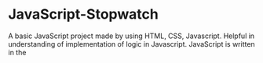 # JavaScript-Stopwatch
A basic JavaScript project made by using HTML, CSS, Javascript.
Helpful in understanding of implementation of logic in Javascript.
JavaScript is written in the <script> tag in the html file itself.
